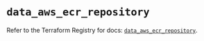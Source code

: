 # `data_aws_ecr_repository`

Refer to the Terraform Registry for docs: [`data_aws_ecr_repository`](https://registry.terraform.io/providers/hashicorp/aws/6.3.0/docs/data-sources/ecr_repository).
